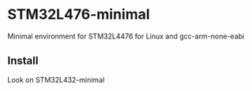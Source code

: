 # STM32L476-minimal
Minimal environment for STM32L4476 for Linux and gcc-arm-none-eabi 

## Install

Look on STM32L432-minimal

